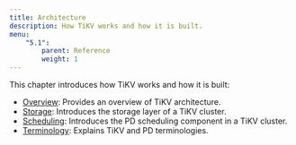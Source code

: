 ```yaml
---
title: Architecture
description: How TiKV works and how it is built.
menu:
    "5.1":
        parent: Reference
        weight: 1
---
```


This chapter introduces how TiKV works and how it is built:

- [Overview](../overview): Provides an overview of TiKV architecture.
- [Storage](../storage): Introduces the storage layer of a TiKV cluster.
- [Scheduling](../scheduling): Introduces the PD scheduling component in a TiKV cluster.
- [Terminology](../terminology): Explains TiKV and PD terminologies.
